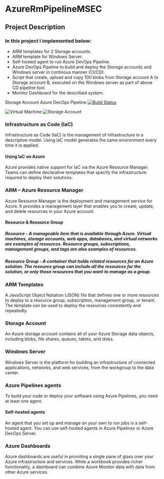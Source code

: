 # **AzureRmPipelineMSEC**

## **Project Description**

### In this project I implemented below:
- ARM templates for 2 Storage accounts. 
- ARM template for Windows Server.
- Self-hosted agent to run Azure DevOps Pipeline.
- Azure DevOps Pipeline to build and deploy the Storage accounts and Windows server in continous manner (CI/CD).
- Script that create, upload and copy 100 blobs from Storage account A to Storage account B, executed on the Windows server as part of  above CD pipeline tool.
- Monitor Dashboard for the described system.

Storage Account Azure DevOps Pipeline [![Build Status](https://dev.azure.com/morgolan10/AzureRmPipelineMSEC/_apis/build/status/MorGolanDev.AzureRmPipelineMSEC?branchName=main)](https://dev.azure.com/morgolan10/AzureRmPipelineMSEC/_build/latest?definitionId=16&branchName=main)

![Virtual Machine](https://github.com/MorGolanDev/AzureRmPipelineMSEC/blob/main/images/vm.jpg?raw=true)
![Storage Account](https://github.com/MorGolanDev/AzureRmPipelineMSEC/blob/main/images/storageaccount.jpg?raw=true)


### **Infrastructure as Code (IaC)**
Infrastructure as Code (IaC) is the management of infrastructure in a descriptive model. Using IaC model generates the same environment every time it is applied.

#### **Using IaC on Azure**
Azure provides native support for IaC via the Azure Resource Manager. Teams can define declarative templates that specify the infrastructure required to deploy their solutions.

### **ARM – Azure Resource Manager**
Azure Resource Manager is the deployment and management service for Azure. It provides a management layer that enables you to create, update, and delete resources in your Azure account.

#### **Resource & Resource Group**

  ##### **Resource** - A manageable item that is available through Azure. Virtual machines, storage accounts, web apps, databases, and virtual networks are examples of resources. Resource groups, subscriptions, management groups, and tags are also examples of resources.
  ##### **Resource Group** - A container that holds related resources for an Azure solution. The resource group can include all the resources for the solution, or only those resources that you want to manage as a group.

### **ARM Templates**
A JavaScript Object Notation (JSON) file that defines one or more resources to deploy to a resource group, subscription, management group, or tenant. The template can be used to deploy the resources consistently and repeatedly.

### **Storage Account**
An Azure storage account contains all of your Azure Storage data objects, including blobs, file shares, queues, tables, and disks.

### **Windows Server**
Windows Server is the platform for building an infrastructure of connected applications, networks, and web services, from the workgroup to the data center.

### **Azure Pipelines agents**
To build your code or deploy your software using Azure Pipelines, you need at least one agent.

#### **Self-hosted agents**
An agent that you set up and manage on your own to run jobs is a self-hosted agent. You can use self-hosted agents in Azure Pipelines or Azure DevOps Server.

### **Azure Dashboards**
Azure dashboards are useful in providing a single pane of glass over your Azure infrastructure and services. While a workbook provides richer functionality, a dashboard can combine Azure Monitor data with data from other Azure services.